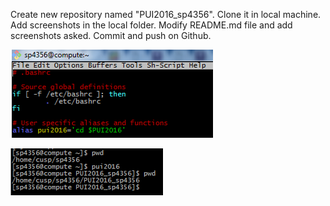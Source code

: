 Create new repository named "PUI2016_sp4356".
Clone it in local machine.
Add screenshots in the local folder.
Modify README.md file and add screenshots asked.
Commit and push on Github.

![Screenshot](1st_screenshot.png)

![Screenshot](2nd_screenshot.png)

